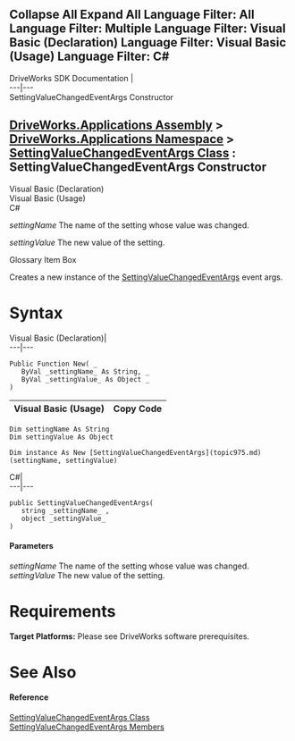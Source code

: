        

 Collapse All Expand All  Language Filter: All  Language Filter: Multiple  Language Filter: Visual Basic (Declaration) Language Filter: Visual Basic (Usage) Language Filter: C#  
---  
DriveWorks SDK Documentation  |   
---|---  
SettingValueChangedEventArgs Constructor   
  
[DriveWorks.Applications Assembly](topic13.md) > [DriveWorks.Applications Namespace](topic16.md) > [SettingValueChangedEventArgs Class](topic975.md) : SettingValueChangedEventArgs Constructor  
---  
  
Visual Basic (Declaration)    
Visual Basic (Usage)    
C# 

_settingName_
    The name of the setting whose value was changed.

_settingValue_
    The new value of the setting.

Glossary Item Box

Creates a new instance of the [SettingValueChangedEventArgs](topic975.md) event args. 

# Syntax

Visual Basic (Declaration)|   
---|---  
      
    
    Public Function New( _
       ByVal _settingName_ As String, _
       ByVal _settingValue_ As Object _
    )  
  
Visual Basic (Usage)| Copy Code  
---|---  
      
    
    Dim settingName As String
    Dim settingValue As Object
     
    Dim instance As New [SettingValueChangedEventArgs](topic975.md)(settingName, settingValue)  
  
C#|   
---|---  
      
    
    public SettingValueChangedEventArgs( 
       string _settingName_ ,
       object _settingValue_
    )  
  
#### Parameters

 _settingName_
    The name of the setting whose value was changed.
_settingValue_
    The new value of the setting.

# Requirements

**Target Platforms:** Please see DriveWorks software prerequisites.

# See Also

#### Reference

[SettingValueChangedEventArgs Class](topic975.md)   
[SettingValueChangedEventArgs Members](topic976.md)


